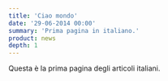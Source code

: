 ```yaml
---
title: 'Ciao mondo'
date: '29-06-2014 00:00'
summary: 'Prima pagina in italiano.'
product: news
depth: 1
---
```


Questa è la prima pagina degli articoli italiani.
